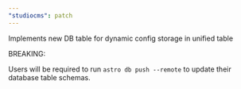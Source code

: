 ```yaml
---
"studiocms": patch
---
```


Implements new DB table for dynamic config storage in unified table

BREAKING:

Users will be required to run `astro db push --remote` to update their database table schemas.